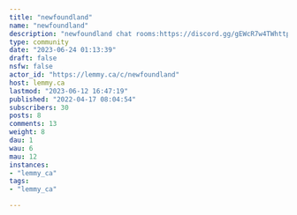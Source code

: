 ```yaml
---
title: "newfoundland" 
name: "newfoundland"
description: "newfoundland chat rooms:https://discord.gg/gEWcR7w4TWhttps://matrix.to/#/#lobby:nfld.ukhttps://t.me/nflduk"
type: community
date: "2023-06-24 01:13:39"
draft: false
nsfw: false
actor_id: "https://lemmy.ca/c/newfoundland"
host: lemmy.ca
lastmod: "2023-06-12 16:47:19"
published: "2022-04-17 08:04:54"
subscribers: 30
posts: 8
comments: 13
weight: 8
dau: 1
wau: 6
mau: 12
instances:
- "lemmy_ca"
tags: 
- "lemmy_ca"

---
```

